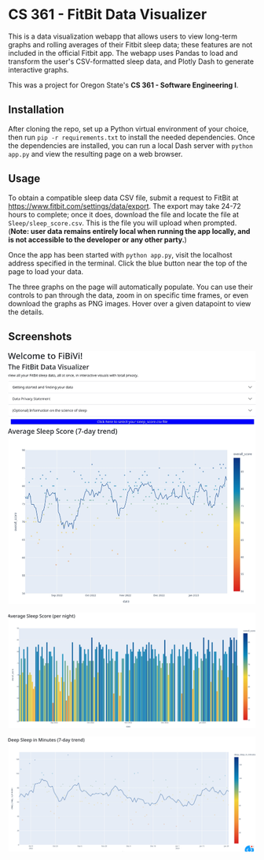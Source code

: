 # CS 361 - FitBit Data Visualizer

This is a data visualization webapp that allows users to view long-term graphs and rolling averages of their Fitbit sleep data; these features are not included in the official Fitbit app. The webapp uses Pandas to load and transform the user's CSV-formatted sleep data, and Plotly Dash to generate interactive graphs. 

This was a project for Oregon State's **CS 361 - Software Engineering I**.

## Installation

After cloning the repo, set up a Python virtual environment of your choice, then run `pip -r requirements.txt` to install the needed dependencies. Once the dependencies are installed, you can run a local Dash server with `python app.py` and view the resulting page on a web browser. 

## Usage

To obtain a compatible sleep data CSV file, submit a request to FitBit at https://www.fitbit.com/settings/data/export. The export may take 24-72 hours to complete; once it does, download the file and locate the file at `Sleep/sleep_score.csv`. This is the file you will upload when prompted. (**Note: user data remains entirely local when running the app locally, and is not accessible to the developer or any other party.**)

Once the app has been started with `python app.py`, visit the localhost address specified in the terminal. Click the blue button near the top of the page to load your data. 

The three graphs on the page will automatically populate. You can use their controls to pan through the data, zoom in on specific time frames, or even download the graphs as PNG images. Hover over a given datapoint to view the details. 

## Screenshots

![Introduction and upload text](https://github.com/wflambeth/fibivi_361/blob/main/fibivi_screenshot_01.jpeg)


![Bar graph view](https://github.com/wflambeth/fibivi_361/blob/main/fibivi_screenshot_02.jpeg)


![Deep sleep graph view](https://github.com/wflambeth/fibivi_361/blob/main/fibivi_screenshot_03.jpeg)

